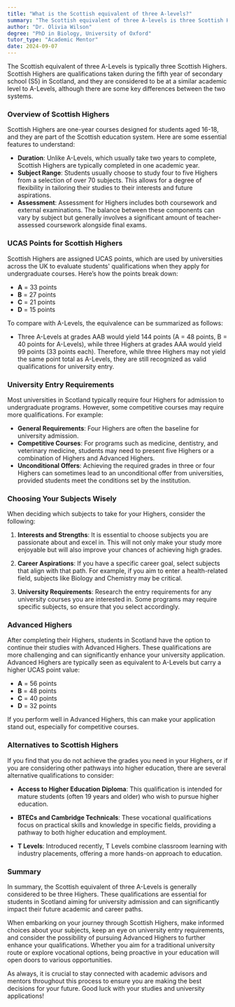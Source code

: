 ```yaml
---
title: "What is the Scottish equivalent of three A-levels?"
summary: "The Scottish equivalent of three A-levels is three Scottish Highers, one-year qualifications taken in the fifth year of secondary school."
author: "Dr. Olivia Wilson"
degree: "PhD in Biology, University of Oxford"
tutor_type: "Academic Mentor"
date: 2024-09-07
---
```


The Scottish equivalent of three A-Levels is typically three Scottish Highers. Scottish Highers are qualifications taken during the fifth year of secondary school (S5) in Scotland, and they are considered to be at a similar academic level to A-Levels, although there are some key differences between the two systems. 

### Overview of Scottish Highers

Scottish Highers are one-year courses designed for students aged 16-18, and they are part of the Scottish education system. Here are some essential features to understand:

- **Duration**: Unlike A-Levels, which usually take two years to complete, Scottish Highers are typically completed in one academic year.
- **Subject Range**: Students usually choose to study four to five Highers from a selection of over 70 subjects. This allows for a degree of flexibility in tailoring their studies to their interests and future aspirations.
- **Assessment**: Assessment for Highers includes both coursework and external examinations. The balance between these components can vary by subject but generally involves a significant amount of teacher-assessed coursework alongside final exams.

### UCAS Points for Scottish Highers

Scottish Highers are assigned UCAS points, which are used by universities across the UK to evaluate students' qualifications when they apply for undergraduate courses. Here’s how the points break down:

- **A** = 33 points
- **B** = 27 points
- **C** = 21 points
- **D** = 15 points

To compare with A-Levels, the equivalence can be summarized as follows:
- Three A-Levels at grades AAB would yield 144 points (A = 48 points, B = 40 points for A-Levels), while three Highers at grades AAA would yield 99 points (33 points each). Therefore, while three Highers may not yield the same point total as A-Levels, they are still recognized as valid qualifications for university entry.

### University Entry Requirements

Most universities in Scotland typically require four Highers for admission to undergraduate programs. However, some competitive courses may require more qualifications. For example:

- **General Requirements**: Four Highers are often the baseline for university admission.
- **Competitive Courses**: For programs such as medicine, dentistry, and veterinary medicine, students may need to present five Highers or a combination of Highers and Advanced Highers.
- **Unconditional Offers**: Achieving the required grades in three or four Highers can sometimes lead to an unconditional offer from universities, provided students meet the conditions set by the institution.

### Choosing Your Subjects Wisely

When deciding which subjects to take for your Highers, consider the following:

1. **Interests and Strengths**: It is essential to choose subjects you are passionate about and excel in. This will not only make your study more enjoyable but will also improve your chances of achieving high grades.

2. **Career Aspirations**: If you have a specific career goal, select subjects that align with that path. For example, if you aim to enter a health-related field, subjects like Biology and Chemistry may be critical.

3. **University Requirements**: Research the entry requirements for any university courses you are interested in. Some programs may require specific subjects, so ensure that you select accordingly.

### Advanced Highers

After completing their Highers, students in Scotland have the option to continue their studies with Advanced Highers. These qualifications are more challenging and can significantly enhance your university application. Advanced Highers are typically seen as equivalent to A-Levels but carry a higher UCAS point value:

- **A** = 56 points
- **B** = 48 points
- **C** = 40 points
- **D** = 32 points

If you perform well in Advanced Highers, this can make your application stand out, especially for competitive courses.

### Alternatives to Scottish Highers

If you find that you do not achieve the grades you need in your Highers, or if you are considering other pathways into higher education, there are several alternative qualifications to consider:

- **Access to Higher Education Diploma**: This qualification is intended for mature students (often 19 years and older) who wish to pursue higher education.
  
- **BTECs and Cambridge Technicals**: These vocational qualifications focus on practical skills and knowledge in specific fields, providing a pathway to both higher education and employment.
  
- **T Levels**: Introduced recently, T Levels combine classroom learning with industry placements, offering a more hands-on approach to education.

### Summary

In summary, the Scottish equivalent of three A-Levels is generally considered to be three Highers. These qualifications are essential for students in Scotland aiming for university admission and can significantly impact their future academic and career paths. 

When embarking on your journey through Scottish Highers, make informed choices about your subjects, keep an eye on university entry requirements, and consider the possibility of pursuing Advanced Highers to further enhance your qualifications. Whether you aim for a traditional university route or explore vocational options, being proactive in your education will open doors to various opportunities. 

As always, it is crucial to stay connected with academic advisors and mentors throughout this process to ensure you are making the best decisions for your future. Good luck with your studies and university applications!
    